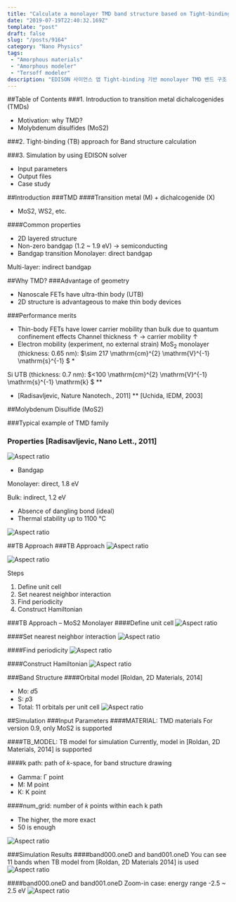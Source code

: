 ```yaml
---
title: "Calculate a monolayer TMD band structure based on Tight-binding/Tight-binding 기반 monolayer TMD 밴드 구조 계산 Monolayer TMD의 밴드 구조를 tight-binding 방법으로 계산/확인"
date: "2019-07-19T22:40:32.169Z"
template: "post"
draft: false
slug: "/posts/9164"
category: "Nano Physics"
tags: 
 - "Amorphous materials"
 - "Amorphous modeler"
 - "Tersoff modeler"
description: "EDISON 사이언스 앱 Tight-binding 기반 monolayer TMD 밴드 구조 계산 Monolayer TMD의 밴드 구조를 tight-binding 방법으로 계산 및 확인"
---
```


##Table of Contents
###1. Introduction to transition metal dichalcogenides (TMDs) 
- Motivation: why TMD?
- Molybdenum disulfides (MoS2)

###2. Tight-binding (TB) approach for Band structure calculation

###3. Simulation by using EDISON solver 
- Input parameters
- Output files
- Case study


##Introduction
###TMD
####Transition metal (M) + dichalcogenide (X) 
- MoS2, WS2, etc.

####Common properties
- 2D layered structure
- Non-zero bandgap (1.2 ~ 1.9 eV) $\rightarrow$ semiconducting
- Bandgap transition
Monolayer: direct bandgap 

Multi-layer: indirect bandgap


##Why TMD?
###Advantage of geometry
- Nanoscale FETs have ultra-thin body (UTB)
- 2D structure is advantageous to make thin body devices

###Performance merits
- Thin-body FETs have lower carrier mobility than bulk due to quantum confinement effects
Channel thickness ↑ $\rightarrow$ carrier mobility ↑
- Electron mobility (experiment, no external strain)
$\mathrm{MoS}_{2}$ monolayer (thickness: 0.65 nm):  $\sim 217 \mathrm{cm}^{2} \mathrm{V}^{-1} \mathrm{s}^{-1} $ *

Si UTB (thickness: 0.7 nm): $<100 \mathrm{cm}^{2} \mathrm{V}^{-1} \mathrm{s}^{-1} \mathrm{k} $ **

* [Radisavljevic, Nature Nanotech., 2011] ** [Uchida, IEDM, 2003]


##Molybdenum Disulfide (MoS2)

###Typical example of TMD family 

### Properties [Radisavljevic, Nano Lett., 2011]
![Aspect ratio](/media/POST/9164/0.jpg)

- Bandgap

Monolayer: direct, 1.8 eV 

Bulk: indirect, 1.2 eV

- Absence of dangling bond (ideal) 
- Thermal stability up to 1100 °C

![Aspect ratio](/media/POST/9163/1.jpg)

##TB Approach
###TB Approach
![Aspect ratio](/media/POST/9163/2.jpg)

![Aspect ratio](/media/POST/9163/3.jpg)


Steps
1. Define unit cell
2. Set nearest neighbor interaction
3. Find periodicity
4. Construct Hamiltonian


###TB Approach – MoS2 Monolayer
####Define unit cell
![Aspect ratio](/media/POST/9163/4.jpg)

####Set nearest neighbor interaction
![Aspect ratio](/media/POST/9163/5.jpg)

####Find periodicity
![Aspect ratio](/media/POST/9163/6.jpg)

####Construct Hamiltonian
![Aspect ratio](/media/POST/9163/7.jpg)


###Band Structure
####Orbital model [Roldan, 2D Materials, 2014] 
- Mo: 𝑑5
- S: 𝑝3
- Total: 11 orbitals per unit cell
![Aspect ratio](/media/POST/9163/8.jpg)

##Simulation
###Input Parameters
####MATERIAL: TMD materials
For version 0.9, only MoS2 is supported

####TB_MODEL: TB model for simulation
Currently, model in [Roldan, 2D Materials, 2014] is supported

####k path: path of 𝑘-space, for band structure drawing 
- Gamma: Γ point
- M: M point 
- K: K point

####num_grid: number of 𝑘 points within each k path
- The higher, the more exact 
- 50 is enough

![Aspect ratio](/media/POST/9163/9.jpg)


###Simulation Results
####band000.oneD and band001.oneD
You can see 11 bands when TB model from [Roldan, 2D Materials 2014] is used
![Aspect ratio](/media/POST/9163/10.jpg)


####band000.oneD and band001.oneD
Zoom-in case: energy range -2.5 ~ 2.5 eV
![Aspect ratio](/media/POST/9163/11.jpg)

 
